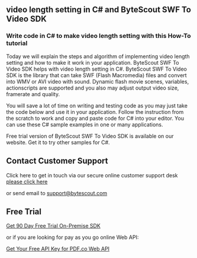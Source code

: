 ## video length setting in C# and ByteScout SWF To Video SDK

### Write code in C# to make video length setting with this How-To tutorial

Today we will explain the steps and algorithm of implementing video length setting and how to make it work in your application. ByteScout SWF To Video SDK helps with video length setting in C#. ByteScout SWF To Video SDK is the library that can take SWF (Flash Macromedia) files and convert into WMV or AVI video with sound. Dynamic flash movie scenes, variables, actionscripts are supported and you also may adjust output video size, framerate and quality.

You will save a lot of time on writing and testing code as you may just take the code below and use it in your application. Follow the instruction from the scratch to work and copy and paste code for C# into your editor. You can use these C# sample examples in one or many applications.

Free trial version of ByteScout SWF To Video SDK is available on our website. Get it to try other samples for C#.

## Contact Customer Support

Click here to get in touch via our secure online customer support desk [please click here](https://bytescout.zendesk.com/hc/en-us/requests/new?subject=ByteScout%20SWF%20To%20Video%20SDK%20Question)

or send email to [support@bytescout.com](mailto:support@bytescout.com?subject=ByteScout%20SWF%20To%20Video%20SDK%20Question) 

## Free Trial

[Get 90 Day Free Trial On-Premise SDK](https://bytescout.com/download/web-installer?utm_source=github-readme)

or if you are looking for pay as you go online Web API:

[Get Your Free API Key for PDF.co Web API](https://pdf.co/documentation/api?utm_source=github-readme)
